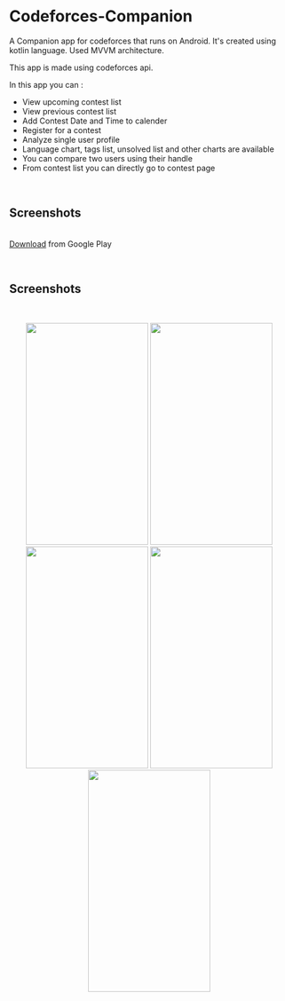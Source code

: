# Codeforces-Companion
A Companion app for codeforces that runs on Android. It's created using kotlin language. Used MVVM architecture.

This app is made using codeforces api.

In this app you can :<br>
 - View upcoming contest list<br>
 - View previous contest list<br>
 - Add Contest Date and Time to calender
 - Register for a contest
 - Analyze single user profile<br>
 - Language chart, tags list, unsolved list and other charts are available<br>
 - You can compare two users using their handle<br>
 - From contest list you can directly go to contest page<br>
 
 <br><h2>Screenshots</h2><br>
 <a href="https://play.google.com/store/apps/details?id=com.codeforcesvisualizer">Download</a> from Google Play
 
<br><h2>Screenshots</h2><br>
<p align="center">
  <img src="https://user-images.githubusercontent.com/27812028/162456852-72d8871e-f71f-4ed2-bfa9-d5cca7257aaf.png" width="220" height="400">
  <img src="https://user-images.githubusercontent.com/27812028/162458461-1965b54c-cf98-4a49-940e-b9ff01acdab2.png" width="220" height="400">
  <img src="https://user-images.githubusercontent.com/27812028/162458749-d94fe820-95e4-4382-b584-cf1087d17f4b.png" width="220" height="400">
  <img src="https://user-images.githubusercontent.com/27812028/162458771-deae3350-a413-49b1-bc84-12afce9da048.png" width="220" height="400">
  <img src="https://user-images.githubusercontent.com/27812028/162458778-4644542d-66cd-4804-b84b-c9f52d2649aa.png" width="220" height="400">
</p>
